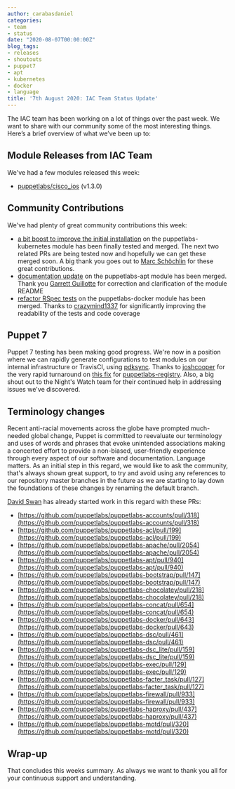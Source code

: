 ```yaml
---
author: carabasdaniel
categories:
- team
- status
date: "2020-08-07T00:00:00Z"
blog_tags:
- releases
- shoutouts
- puppet7
- apt
- kubernetes
- docker
- language
title: '7th August 2020: IAC Team Status Update'
---
```


The IAC team has been working on a lot of things over the past week.
We want to share with our community some of the most interesting things.
Here’s a brief overview of what we’ve been up to:

## Module Releases from IAC Team
We've had a few modules released this week:
- [puppetlabs/cisco_ios](https://forge.puppet.com/puppetlabs/cisco_ios) (v1.3.0) 

## Community Contributions
We've had plenty of great community contributions this week:
- [a bit boost to improve the initial installation](https://github.com/puppetlabs/puppetlabs-kubernetes/pull/416) on the puppetlabs-kubernetes module has been finally tested and merged. The next two related PRs are being tested now and hopefully we can get these merged soon. A big thank you goes out to [Marc Schöchlin](https://github.com/scoopex) for these great contributions. 
- [documentation update](https://github.com/puppetlabs/puppetlabs-apt/pull/942) on the puppetlabs-apt module has been merged. Thank you [Garrett Guillotte](https://github.com/gguillotte) for correction and clarification of the module README
- [refactor RSpec tests](https://github.com/puppetlabs/puppetlabs-docker/pull/624) on the puppetlabs-docker module has been merged. Thanks to [crazymind1337](https://github.com/crazymind1337) for significantly improving the readability of the tests and code coverage
 
## Puppet 7
Puppet 7 testing has been making good progress.
We're now in a position where we can rapidly generate configurations to test modules on our internal infrastructure or TravisCI, using [pdksync](https://github.com/puppetlabs/pdksync).
Thanks to [joshcooper](https://github.com/joshcooper) for the very rapid turnaround on [this fix](https://github.com/puppetlabs/puppetlabs-registry/pull/216) for [puppetlabs-registry](https://github.com/puppetlabs/puppetlabs-registry).
Also, a big shout out to the Night's Watch team for their continued help in addressing issues we've discovered.

## Terminology changes
Recent anti-racial movements across the globe have prompted much-needed global change, Puppet is committed to reevaluate our terminology and uses of words and phrases that evoke unintended associations making a concerted effort to provide a non-biased, user-friendly experience through every aspect of our software and documentation. Language matters. As an initial step in this regard, we would like to ask the community, that's always shown great support, to try and avoid using any references to our repository master branches in the future as we are starting to lay down the foundations of these changes by renaming the default branch.

[David Swan][david_swan] has already started work in this regard with these PRs:
- [https://github.com/puppetlabs/puppetlabs-accounts/pull/318](https://github.com/puppetlabs/puppetlabs-accounts/pull/318)
- [https://github.com/puppetlabs/puppetlabs-acl/pull/199](https://github.com/puppetlabs/puppetlabs-acl/pull/199)
- [https://github.com/puppetlabs/puppetlabs-apache/pull/2054](https://github.com/puppetlabs/puppetlabs-apache/pull/2054)
- [https://github.com/puppetlabs/puppetlabs-apt/pull/940](https://github.com/puppetlabs/puppetlabs-apt/pull/940)
- [https://github.com/puppetlabs/puppetlabs-bootstrap/pull/147](https://github.com/puppetlabs/puppetlabs-bootstrap/pull/147)
- [https://github.com/puppetlabs/puppetlabs-chocolatey/pull/218](https://github.com/puppetlabs/puppetlabs-chocolatey/pull/218)
- [https://github.com/puppetlabs/puppetlabs-concat/pull/654](https://github.com/puppetlabs/puppetlabs-concat/pull/654)
- [https://github.com/puppetlabs/puppetlabs-docker/pull/643](https://github.com/puppetlabs/puppetlabs-docker/pull/643)
- [https://github.com/puppetlabs/puppetlabs-dsc/pull/461](https://github.com/puppetlabs/puppetlabs-dsc/pull/461)
- [https://github.com/puppetlabs/puppetlabs-dsc_lite/pull/159](https://github.com/puppetlabs/puppetlabs-dsc_lite/pull/159)
- [https://github.com/puppetlabs/puppetlabs-exec/pull/129](https://github.com/puppetlabs/puppetlabs-exec/pull/129)
- [https://github.com/puppetlabs/puppetlabs-facter_task/pull/127](https://github.com/puppetlabs/puppetlabs-facter_task/pull/127)
- [https://github.com/puppetlabs/puppetlabs-firewall/pull/933](https://github.com/puppetlabs/puppetlabs-firewall/pull/933)
- [https://github.com/puppetlabs/puppetlabs-haproxy/pull/437](https://github.com/puppetlabs/puppetlabs-haproxy/pull/437)
- [https://github.com/puppetlabs/puppetlabs-motd/pull/320](https://github.com/puppetlabs/puppetlabs-motd/pull/320)

## Wrap-up
That concludes this weeks summary. As always we want to thank you all for your continuous support and understanding.

[david_swan]:                               https://github.com/david22swan
